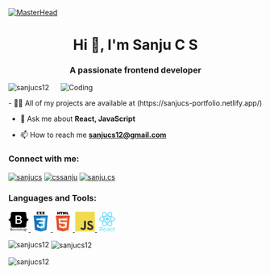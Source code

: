 [![MasterHead](https://i0.wp.com/plopdo.com/wp-content/uploads/2021/07/Screenshot-1.png?resize=1210%2C642&ssl=1)](https://rishavchanda.io)
<h1 align="center">Hi 👋, I'm Sanju C S</h1>
<h3 align="center">A passionate frontend developer</h3>
<img align="right" alt="Coding" width="400" src="https://camo.githubusercontent.com/5ddf73ad3a205111cf8c686f687fc216c2946a75005718c8da5b837ad9de78c9/68747470733a2f2f7468756d62732e6766796361742e636f6d2f4576696c4e657874446576696c666973682d736d616c6c2e676966"/>
<p align="left"> <img src="https://komarev.com/ghpvc/?username=sanjucs12&label=Profile%20views&color=0e75b6&style=flat" alt="sanjucs12" /> </p>
- 👨‍💻 All of my projects are available at (https://sanjucs-portfolio.netlify.app/)

- 💬 Ask me about **React, JavaScript**

- 📫 How to reach me **sanjucs12@gmail.com**

<h3 align="left">Connect with me:</h3>
<p align="left">
<a href="https://linkedin.com/in/sanjucs" target="blank"><img align="center" src="https://raw.githubusercontent.com/rahuldkjain/github-profile-readme-generator/master/src/images/icons/Social/linked-in-alt.svg" alt="sanjucs" height="30" width="40" /></a>
<a href="https://fb.com/cssanju" target="blank"><img align="center" src="https://raw.githubusercontent.com/rahuldkjain/github-profile-readme-generator/master/src/images/icons/Social/facebook.svg" alt="cssanju" height="30" width="40" /></a>
<a href="https://instagram.com/sanju.cs" target="blank"><img align="center" src="https://raw.githubusercontent.com/rahuldkjain/github-profile-readme-generator/master/src/images/icons/Social/instagram.svg" alt="sanju.cs" height="30" width="40" /></a>
</p>

<h3 align="left">Languages and Tools:</h3>
<p align="left"> <a href="https://getbootstrap.com" target="_blank" rel="noreferrer"> <img src="https://raw.githubusercontent.com/devicons/devicon/master/icons/bootstrap/bootstrap-plain-wordmark.svg" alt="bootstrap" width="40" height="40"/> </a> <a href="https://www.w3schools.com/css/" target="_blank" rel="noreferrer"> <img src="https://raw.githubusercontent.com/devicons/devicon/master/icons/css3/css3-original-wordmark.svg" alt="css3" width="40" height="40"/> </a> <a href="https://www.w3.org/html/" target="_blank" rel="noreferrer"> <img src="https://raw.githubusercontent.com/devicons/devicon/master/icons/html5/html5-original-wordmark.svg" alt="html5" width="40" height="40"/> </a> <a href="https://developer.mozilla.org/en-US/docs/Web/JavaScript" target="_blank" rel="noreferrer"> <img src="https://raw.githubusercontent.com/devicons/devicon/master/icons/javascript/javascript-original.svg" alt="javascript" width="40" height="40"/> </a> <a href="https://reactjs.org/" target="_blank" rel="noreferrer"> <img src="https://raw.githubusercontent.com/devicons/devicon/master/icons/react/react-original-wordmark.svg" alt="react" width="40" height="40"/> </a> </p>

<p><img align="left" src="https://github-readme-stats.vercel.app/api/top-langs?username=sanjucs12&show_icons=true&locale=en&layout=compact" alt="sanjucs12" /></p>

<p>&nbsp;<img align="center" src="https://github-readme-stats.vercel.app/api?username=sanjucs12&show_icons=true&locale=en" alt="sanjucs12" /></p>

<p><img align="center" src="https://github-readme-streak-stats.herokuapp.com/?user=sanjucs12&" alt="sanjucs12" /></p>
